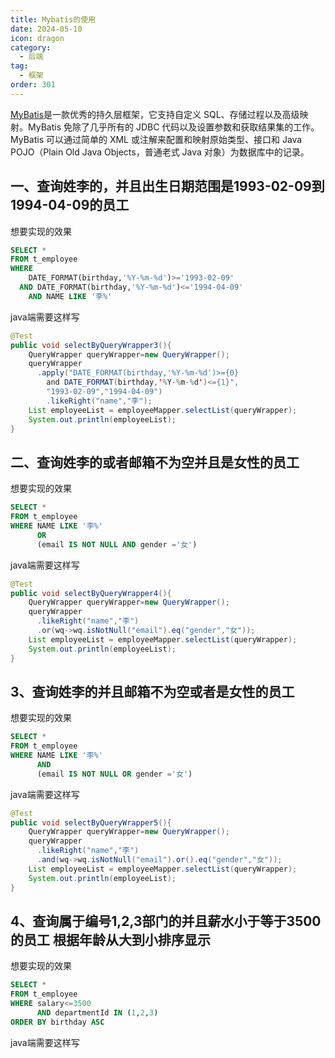 ```yaml
---
title: Mybatis的使用
date: 2024-05-10
icon: dragon
category:
  - 后端
tag:
  - 框架
order: 301
---
```


[MyBatis](https://mybatis.net.cn/)是一款优秀的持久层框架，它支持自定义 SQL、存储过程以及高级映射。MyBatis 免除了几乎所有的 JDBC 代码以及设置参数和获取结果集的工作。MyBatis 可以通过简单的 XML 或注解来配置和映射原始类型、接口和 Java POJO（Plain Old Java Objects，普通老式 Java 对象）为数据库中的记录。

<!-- more -->
## 一、查询姓李的，并且出生日期范围是1993-02-09到1994-04-09的员工

想要实现的效果
```sql
SELECT * 
FROM t_employee 
WHERE 
	DATE_FORMAT(birthday,'%Y-%m-%d')>='1993-02-09' 
  AND DATE_FORMAT(birthday,'%Y-%m-%d')<='1994-04-09' 
	AND NAME LIKE '李%'
```

java端需要这样写
```java
@Test
public void selectByQueryWrapper3(){
  	QueryWrapper queryWrapper=new QueryWrapper();
  	queryWrapper
      .apply("DATE_FORMAT(birthday,'%Y-%m-%d')>={0} 
        and DATE_FORMAT(birthday,'%Y-%m-%d')<={1}",
        "1993-02-09","1994-04-09")
	    .likeRight("name","李");
  	List employeeList = employeeMapper.selectList(queryWrapper);
  	System.out.println(employeeList);
}
```

## 二、查询姓李的或者邮箱不为空并且是女性的员工

想要实现的效果
```sql
SELECT *
FROM t_employee
WHERE NAME LIKE '李%' 
      OR 
      (email IS NOT NULL AND gender ='女')
```

java端需要这样写

```java
@Test
public void selectByQueryWrapper4(){
  	QueryWrapper queryWrapper=new QueryWrapper();
  	queryWrapper
      .likeRight("name","李")
      .or(wq->wq.isNotNull("email").eq("gender","女"));
  	List employeeList = employeeMapper.selectList(queryWrapper);
  	System.out.println(employeeList);
}
```

## 3、查询姓李的并且邮箱不为空或者是女性的员工

想要实现的效果
```sql
SELECT *
FROM t_employee
WHERE NAME LIKE '李%'
      AND
      (email IS NOT NULL OR gender ='女')
```

java端需要这样写

```java
@Test
public void selectByQueryWrapper5(){
  	QueryWrapper queryWrapper=new QueryWrapper();
  	queryWrapper
      .likeRight("name","李")
      .and(wq->wq.isNotNull("email").or().eq("gender","女"));
  	List employeeList = employeeMapper.selectList(queryWrapper);
  	System.out.println(employeeList);
}
```

## 4、查询属于编号1,2,3部门的并且薪水小于等于3500的员工 根据年龄从大到小排序显示


想要实现的效果
```sql
SELECT *
FROM t_employee 
WHERE salary<=3500
      AND departmentId IN (1,2,3)
ORDER BY birthday ASC
```

java端需要这样写
